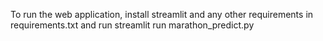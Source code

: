 To run the web application, install streamlit and any other requirements in requirements.txt and run streamlit run marathon_predict.py

